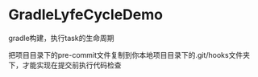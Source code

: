# GradleLyfeCycleDemo
gradle构建，执行task的生命周期

把项目目录下的pre-commit文件复制到你本地项目目录下的.git/hooks文件夹下，才能实现在提交前执行代码检查
